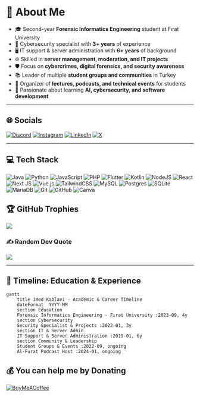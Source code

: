# 💫 About Me
- 🎓 Second-year **Forensic Informatics Engineering** student at Fırat University  
- 🔐 Cybersecurity specialist with **3+ years** of experience  
- 🖥️ IT support & server administration with **6+ years** of background  
- 🌐 Skilled in **server management, moderation, and IT projects**  
- 🛡️ Focus on **cybercrimes, digital forensics, and security awareness**  
- 📚 Leader of multiple **student groups and communities** in Turkey  
- 🎤 Organizer of **lectures, podcasts, and technical events** for students  
- 🌱 Passionate about learning **AI, cybersecurity, and software development**  

---

## 🌐 Socials
[![Discord](https://img.shields.io/badge/Discord-%237289DA.svg?logo=discord&logoColor=white)](https://discord.gg/.cybrex) 
[![Instagram](https://img.shields.io/badge/Instagram-%23E4405F.svg?logo=instagram&logoColor=white)](https://instagram.com/imed_kablavi) 
[![LinkedIn](https://img.shields.io/badge/LinkedIn-%230077B5.svg?logo=linkedin&logoColor=white)](https://linkedin.com/in/imed-kablavi-a3b518376) 
[![X](https://img.shields.io/badge/X-black.svg?logo=X&logoColor=white)](https://x.com/imed_kablavi)  

---

## 💻 Tech Stack
![Java](https://img.shields.io/badge/java-%23ED8B00.svg?style=flat&logo=openjdk&logoColor=white)
![Python](https://img.shields.io/badge/python-3670A0?style=flat&logo=python&logoColor=ffdd54)
![JavaScript](https://img.shields.io/badge/javascript-%23323330.svg?style=flat&logo=javascript&logoColor=%23F7DF1E)
![PHP](https://img.shields.io/badge/php-%23777BB4.svg?style=flat&logo=php&logoColor=white)
![Flutter](https://img.shields.io/badge/Flutter-%2302569B.svg?style=flat&logo=Flutter&logoColor=white)
![Kotlin](https://img.shields.io/badge/kotlin-%230095D5.svg?style=flat&logo=kotlin&logoColor=white)
![NodeJS](https://img.shields.io/badge/node.js-6DA55F?style=flat&logo=node.js&logoColor=white)
![React](https://img.shields.io/badge/react-%2320232a.svg?style=flat&logo=react&logoColor=%2361DAFB)
![Next JS](https://img.shields.io/badge/Next-black?style=flat&logo=next.js&logoColor=white)
![Vue.js](https://img.shields.io/badge/vue.js-%2335495e.svg?style=flat&logo=vuedotjs&logoColor=%234FC08D)
![TailwindCSS](https://img.shields.io/badge/tailwindcss-%2338B2AC.svg?style=flat&logo=tailwind-css&logoColor=white)
![MySQL](https://img.shields.io/badge/mysql-4479A1.svg?style=flat&logo=mysql&logoColor=white)
![Postgres](https://img.shields.io/badge/postgres-%23316192.svg?style=flat&logo=postgresql&logoColor=white)
![SQLite](https://img.shields.io/badge/sqlite-%2307405e.svg?style=flat&logo=sqlite&logoColor=white)
![MariaDB](https://img.shields.io/badge/MariaDB-003545?style=flat&logo=mariadb&logoColor=white)
![Git](https://img.shields.io/badge/git-%23F05033.svg?style=flat&logo=git&logoColor=white)
![GitHub](https://img.shields.io/badge/github-%23121011.svg?style=flat&logo=github&logoColor=white)
![Canva](https://img.shields.io/badge/Canva-%2300C4CC.svg?style=flat&logo=Canva&logoColor=white)



## 🏆 GitHub Trophies
![](https://github-profile-trophy.vercel.app/?username=imedkablavi&theme=radical&no-frame=false&no-bg=false&margin-w=4)

### ✍️ Random Dev Quote
![](https://quotes-github-readme.vercel.app/api?type=horizontal&theme=radical)

---

## 📅 Timeline: Education & Experience

```mermaid
gantt
    title Imed Kablavi - Academic & Career Timeline
    dateFormat  YYYY-MM
    section Education
    Forensic Informatics Engineering - Fırat University :2023-09, 4y
    section Cybersecurity
    Security Specialist & Projects :2022-01, 3y
    section IT & Server Admin
    IT Support & Server Administration :2019-01, 6y
    section Community & Leadership
    Student Groups & Events :2022-09, ongoing
    Al-Furat Podcast Host :2024-01, ongoing
```

  ## 💰 You can help me by Donating
  [![BuyMeACoffee](https://img.shields.io/badge/Buy%20Me%20a%20Coffee-ffdd00?style=for-the-badge&logo=buy-me-a-coffee&logoColor=black)](https://buymeacoffee.com/https://buymeacoffee.com/imed_kablavi) 

  
